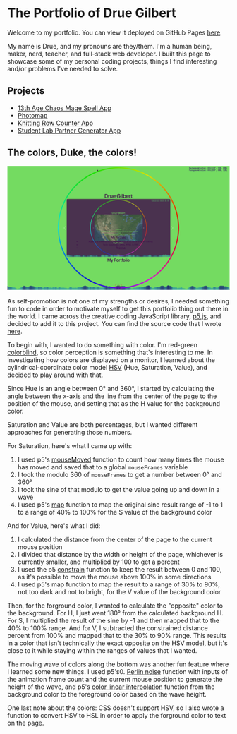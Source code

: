 # The Portfolio of Drue Gilbert

Welcome to my portfolio. You can view it deployed on GitHub Pages
[here](https://caseinpoint.github.io/).

My name is Drue, and my pronouns are they/them. I'm a human being, maker,
nerd, teacher, and full-stack web developer. I built this page to showcase some
of my personal coding projects, things I find interesting and/or problems I've
needed to solve.

## Projects

- [13th Age Chaos Mage Spell App](./chaosmage/)
- [Photomap](./photomap/)
- [Knitting Row Counter App](./knitcounter/)
- [Student Lab Partner Generator App](https://github.com/caseinpoint/lab_partners)

## The colors, Duke, the colors!

![Screenshot of my deployed portfolio](./static/img/portfolio.png)

As self-promotion is not one of my strengths or desires, I needed something fun
to code in order to motivate myself to get this portfolio thing out there in
the world. I came across the creative coding JavaScript library,
[p5.js](https://p5js.org/), and decided to add it to this project. You can find
the source code that I wrote [here](./static/js/index.js).

To begin with, I wanted to do something with color. I'm red-green
[colorblind](https://en.wikipedia.org/wiki/Color_blindness), so color
perception is something that's interesting to me. In investigating how colors
are displayed on a monitor, I learned about the cylindrical-coordinate color
model [HSV](https://en.wikipedia.org/wiki/HSL_and_HSV) (Hue, Saturation,
Value), and decided to play around with that.

Since Hue is an angle between 0° and 360°, I started by calculating the angle
between the x-axis and the line from the center of the page to the position of
the mouse, and setting that as the H value for the background color.

Saturation and Value are both percentages, but I wanted different approaches
for generating those numbers.

For Saturation, here's what I came up with:
1. I used p5's [mouseMoved](https://p5js.org/reference/#/p5/mouseMoved)
function to count how many times the mouse has moved and saved that to
a global `mouseFrames` variable
2. I took the modulo 360 of `mouseFrames` to get a number between 0° and 360°
3. I took the sine of that modulo to get the value going up and down in a wave
4. I used p5's [map](https://p5js.org/reference/#/p5/map) function to map the
original sine result range of -1 to 1 to a range of 40% to 100% for the S value
of the background color

And for Value, here's what I did:
1. I calculated the distance from the center of the page to the current mouse
position
2. I divided that distance by the width or height of the page, whichever is
currently smaller, and multiplied by 100 to get a percent
3. I used the p5 [constrain](https://p5js.org/reference/#/p5/constrain)
function to keep the result between 0 and 100, as it's possible to move the
mouse above 100% in some directions
4. I used p5's map function to map the result to a range of 30% to 90%, not too
dark and not to bright, for the V value of the background color

Then, for the forground color, I wanted to calculate the "opposite" color to
the background. For H, I just went 180° from the calculated background H. For
S, I multiplied the result of the sine by -1 and then mapped that to the 40% to
100% range. And for V, I subtracted the constrained distance percent from 100%
and mapped that to the 30% to 90% range. This results in a color that isn't
technically the exact opposite on the HSV model, but it's close to it while
staying within the ranges of values that I wanted.

The moving wave of colors along the bottom was another fun feature where I
learned some new things. I used p5's0.
[Perlin noise](https://p5js.org/reference/#/p5/noise) function with inputs of
the animation frame count and the current mouse position to generate the height
of the wave, and p5's
[color linear interpolation](https://p5js.org/reference/#/p5/lerpColor)
function from the background color to the foreground color based on the wave
height.

One last note about the colors: CSS doesn't support HSV, so I also wrote a
function to convert HSV to HSL in order to apply the forground color to text on
the page.
